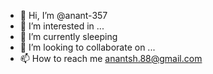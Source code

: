 - 👋 Hi, I’m @anant-357
- 👀 I’m interested in ...
- 🌱 I’m currently sleeping
- 💞️ I’m looking to collaborate on ...
- 📫 How to reach me anantsh.88@gmail.com

<!---
anant-357/anant-357 is a ✨ special ✨ repository because its `README.md` (this file) appears on your GitHub profile.
You can click the Preview link to take a look at your changes.
--->
